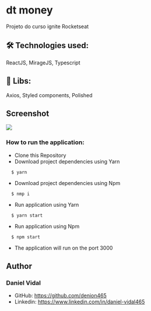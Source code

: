 # dt money

Projeto do curso ignite Rocketseat

## 🛠 Technologies used:
ReactJS, MirageJS, Typescript

## 📘 Libs:
Axios, Styled components, Polished

## Screenshot

<img src="https://user-images.githubusercontent.com/71099459/147865739-265f4d22-1596-447d-b849-9a6dd234f791.png"/>

### How to run the application:
  * Clone this Repository
  * Download project dependencies using Yarn
  ```shell
    $ yarn 
  ```
  
  * Download project dependencies using Npm
  ```shell
    $ nmp i
  ```
  
  * Run application using Yarn
  ```shell
    $ yarn start
  ```
  
  * Run application using Npm
  ```shell
    $ npm start
  ```
  * The application will run on the port 3000
  
 ## Author
 ### Daniel Vidal
 * GitHub: https://github.com/denion465
 * Linkedin: https://www.linkedin.com/in/daniel-vidal465
